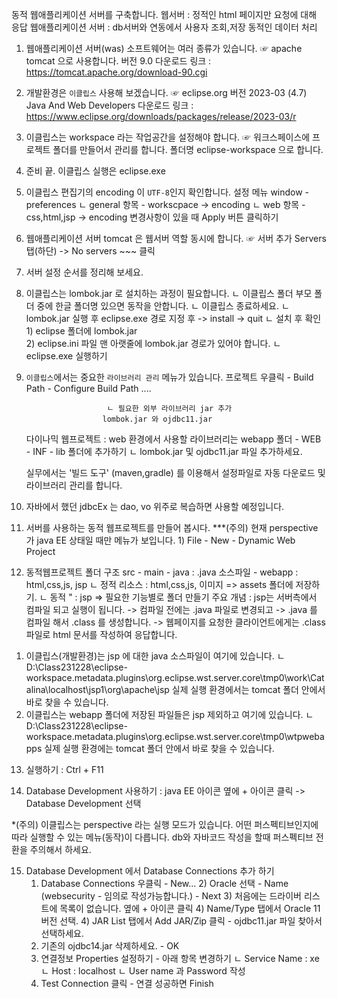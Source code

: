 동적 웹애플리케이션 서버를 구축합니다.
웹서버 : 정적인 html 페이지만 요청에 대해 응답
웹애플리케이션 서버 : db서버와 연동에서 사용자 조회,저장 동적인 데이터 처리

1.  웹애플리케이션 서버(was) 소프트웨어는 여러 종류가 있습니다.
    ☞ apache tomcat 으로 사용합니다. 버전 9.0
    다운로드 링크 : https://tomcat.apache.org/download-90.cgi

2.  개발환경은 `이클립스` 사용해 보겠습니다.
    ☞ eclipse.org 버전 2023-03 (4.7) Java And Web Developers
    다운로드 링크 : https://www.eclipse.org/downloads/packages/release/2023-03/r

3.  이클립스는 workspace 라는 작업공간을 설정해야 합니다.
    ☞ 워크스페이스에 프로젝트 폴더를 만들어서 관리를 합니다.
    폴더명 eclipse-workspace 으로 합니다.

4.  준비 끝. 이클립스 실행은 eclipse.exe

5.  이클립스 편집기의 encoding 이 `UTF-8`인지 확인합니다.
    설정 메뉴 window - preferences
    ㄴ general 항목 - workscpace -> encoding
    ㄴ web 항목 - css,html,jsp -> encoding
    변경사항이 있을 때 Apply 버튼 클릭하기

6.  웹애플리케이션 서버 tomcat 은 웹서버 역할 동시에 합니다.
    ☞ 서버 추가 Servers 탭(하단) -> No servers ~~~ 클릭

7.  서버 설정 순서를 정리해 보세요.

8.  이클립스는 lombok.jar 로 설치하는 과정이 필요합니다.
    ㄴ 이클립스 폴더 부모 폴더 중에 한글 폴더명 있으면 동작을 안합니다.
    ㄴ 이클립스 종료하세요.
    ㄴ lombok.jar 실행 후 eclipse.exe 경로 지정 후 -> install -> quit
    ㄴ 설치 후 확인 1) eclipse 폴더에 lombok.jar  
     2) eclipse.ini 파일 맨 아랫줄에 lombok.jar 경로가 있어야 합니다.
    ㄴ eclipse.exe 실행하기

9.  `이클립스`에서는 중요한 `라이브러리 관리` 메뉴가 있습니다.
    프로젝트 우클릭 - Build Path - Configure Build Path ....

        			      ㄴ 필요한 외부 라이브러리 jar 추가
        				 lombok.jar 와 ojdbc11.jar

    다이나믹 웹프로젝트 : web 환경에서 사용할 라이브러리는 webapp 폴더 - WEB - INF - lib 폴더에 추가하기
                                        ㄴ lombok.jar 및 ojdbc11.jar 파일 추가하세요.
                    
    실무에서는 '빌드 도구' (maven,gradle) 를 이용해서 설정파일로 자동 다운로드 및 라이브러리 관리를 합니다.


10. 자바에서 했던 jdbcEx 는 dao, vo 위주로 복습하면 사용할 예정입니다.

11. 서버를 사용하는 동적 웹프로젝트를 만들어 봅시다.
    \*\*\*(주의) 현재 perspective 가 java EE 상태일 때만 메뉴가 보입니다. 1) File - New - Dynamic Web Project

12. 동적웹프로젝트 폴더 구조
    src - main - java : .java 소스파일 - webapp : html,css,js, jsp
    ㄴ 정적 리소스 : html,css,js, 이미지 => assets 폴더에 저장하기.
    ㄴ 동적 " : jsp => 필요한 기능별로 폴더 만들기
    주요 개념 : jsp는 서버측에서 컴파일 되고 실행이 됩니다.
    -> 컴파일 전에는 .java 파일로 변경되고
    -> .java 를 컴파일 해서 .class 를 생성합니다.
    -> 웹페이지를 요청한 클라이언트에게는 .class 파일로 html 문서를 작성하여 응답합니다.

1)  이클립스(개발환경)는 jsp 에 대한 java 소스파일이 여기에 있습니다.
    ㄴ D:\Class231228\eclipse-workspace\.metadata\.plugins\org.eclipse.wst.server.core\tmp0\work\Catalina\localhost\jsp1\org\apache\jsp
    실제 실행 환경에서는 tomcat 폴더 안에서 바로 찾을 수 있습니다.
2)  이클립스는 webapp 폴더에 저장된 파일들은 jsp 제외하고 여기에 있습니다.
    ㄴ D:\Class231228\eclipse-workspace\.metadata\.plugins\org.eclipse.wst.server.core\tmp0\wtpwebapps
    실제 실행 환경에는 tomcat 폴더 안에서 바로 찾을 수 있습니다.

13. 실행하기 : Ctrl + F11

14. Database Development 사용하기 :
    java EE 아이콘 옆에 + 아이콘 클릭 -> Database Development 선택

\*(주의) 이클립스는 perspective 라는 실행 모드가 있습니다. 어떤 퍼스펙티브인지에 따라
실행할 수 있는 메뉴(동작)이 다릅니다. db와 자바코드 작성을 할때 퍼스펙티브 전환을
주의해서 하세요.

15. Database Development 에서 Database Connections 추가 하기
    1.  Database Connections 우클릭 - New... 2) Oracle 선택 - Name (websecurity - 임의로 작성가능합니다.) - Next 3) 처음에는 드라이버 리스트에 목록이 없습니다. 옆에 + 아이콘 클릭 4) Name/Type 탭에서 Oracle 11 버전 선택. 4) JAR List 탭에서 Add JAR/Zip 클릭 - ojdbc11.jar 파일 찾아서 선택하세요.
    2.  기존의 ojdbc14.jar 삭제하세요. - OK
    3.  연결정보 Properties 설정하기 - 아래 항목 변경하기
        ㄴ Service Name : xe
        ㄴ Host : localhost
        ㄴ User name 과 Password 작성
    4.  Test Connection 클릭 - 연결 성공하면 Finish
